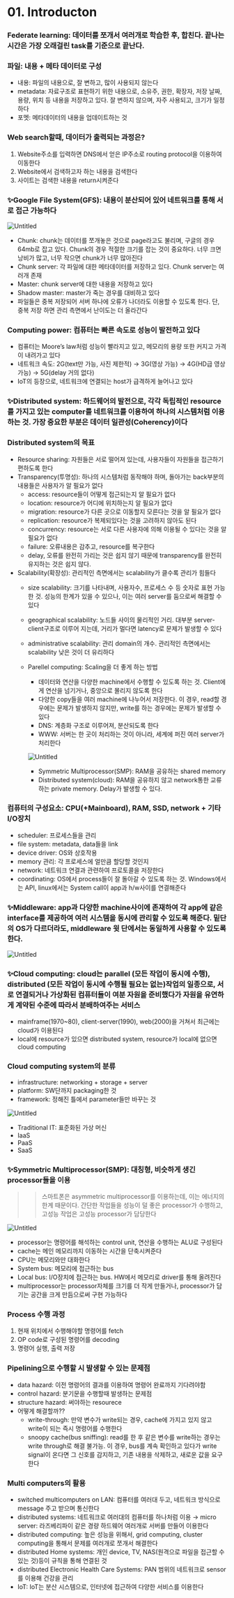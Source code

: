 # 01. Introducton

### Federate learning: 데이터를 **쪼개서 여러개로 학습**한 후, 합친다. 끝나는 시간은 가장 오래걸린 task를 기준으로 끝난다.

### 파일: 내용 + 메타 데이터로 구성

- 내용: 파일의 내용으로, 잘 변하고, 많이 사용되지 않는다
- metadata: 자료구조로 표현하기 위한 내용으로, 소유주, 권한, 확장자, 저장 날짜, 용량, 위치 등 내용을 저장하고 있다. 잘 변하지 않으며, 자주 사용되고, 크기가 일정하다
- 포멧: 메타데이터의 내용을 업데이트하는 것

### Web search할때, 데이터가 출력되는 과정은?

1. Website주소를 입력하면 DNS에서 얻은 IP주소로 routing protocol을 이용하여 이동한다
2. Website에서 검색하고자 하는 내용을 검색한다
3. 사이트는 검색한 내용을 return시켜준다  

### ✨**Google File System(GFS)**: 내용이 분산되어 있어 네트워크를 통해 서로 접근 가능하다

![Untitled](01%20Introducton%20c20224911c844531a2f62bd98ca90117/Untitled.png)

- Chunk: chunk는 데이터를 쪼개놓은 것으로 page라고도 불리며, 구글의 경우 64mb로 잡고 있다. Chunk의 경우 적절한 크기를 잡는 것이 중요하다. 너무 크면 낭비가 많고, 너무 작으면 chunk가 너무 많아진다
- Chunk server: 각 파일에 대한 메타데이터를 저장하고 있다. Chunk server는 여러개 존재
- Master: chunk server에 대한 내용을 저장하고 있다
- Shadow master: master가 죽는 경우를 대비하고 있다
- 파일들은 중복 저장되어 서버 하나에 오류가 나더라도 이용할 수 있도록 한다. 단, 중복 저장 하면 관리 측면에서 난이도는 더 올라간다

### Computing power: 컴퓨터는 빠른 속도로 성능이 발전하고 있다

- 컴퓨터는 Moore’s law처럼 성능이 빨라지고 있고, 메모리의 용량 또한 커지고 가격이 내려가고 있다
- 네트워크 속도: 2G(text만 가능, 사진 제한적) → 3G(영상 가능) → 4G(HD급 영상 가능) → 5G(delay 거의 없다)
- IoT의 등장으로, 네트워크에 연결되는 host가 급격하게 늘어나고 있다

### ✨Distributed system: 하드웨어의 발전으로, 각각 독립적인 resource를 가지고 있는 computer를 네트워크를 이용하여 하나의 시스템처럼 이용하는 것. 가장 중요한 부분은 데이터 일관성(Coherency)이다

### Distributed system의 목표

- Resource sharing: 자원들은 서로 떨어져 있는데, 사용자들이 자원들을 접근하기 편하도록 한다
- Transparency(투명성):  하나의 시스템처럼 동작해야 하며, 돌아가는 back부분의 내용들은 사용자가 알 필요가 없다
    - access: resource들이 어떻게 접근되는지 알 필요가 없다
    - location: resource가 어디에 위치하는지 알 필요가 없다
    - migration: resource가 다른 곳으로 이동할지 모른다는 것을 알 필요가 없다
    - replication: resource가 복제되있다는 것을 고려하지 않아도 된다
    - concurrency: resource는 서로 다른 사용자에 의해 이용될 수 있다는 것을 알 필요가 없다
    - failure: 오류내용은 감추고, resource를 복구한다
    - delay, 오류를 완전히 가리는 것은 쉽지 않기 때문에 transparency를 완전히 유지하는 것은 쉽지 않다.
- Scalability(확장성): 관리적인 측면에서는 scalability가 클수록 관리가 힘들다
    - size scalability: 크기를 나타내며, 사용자수, 프로세스 수 등 숫자로 표현 가능한 것. 성능의 한계가 있을 수 있으나, 이는 여러 server를 둠으로써 해결할 수 있다
    - geographical scalability: 노드들 사이의 물리적인 거리. 대부분 server-client구조로 이루어 지는데, 거리가 멀다면 latency로 문제가 발생할 수 있다
    - administrative scalability: 관리 domain의 개수. 관리적인 측면에서는 scalability 낮은 것이 더 유리하다
    - Parellel computing: Scaling을 더 좋게 하는 방법
        - 데이터와 연산을 다양한 machine에서 수행할 수 있도록 하는 것. Client에게 연산을 넘기거나, 중앙으로 몰리지 않도록 한다
        - 다양한 copy들을 여러 machine에 나누어서 저장한다. 이 경우, read할 경우에는 문제가 발생하지 않지만, write를 하는 경우에는 문제가 발생할 수 있다
        - DNS: 계층화 구조로 이루어져, 분산되도록 한다
        - WWW: 서버는 한 곳이 처리하는 것이 아니라, 세계에 퍼진 여러 server가 처리한다
        
        ![Untitled](01%20Introducton%20c20224911c844531a2f62bd98ca90117/Untitled%201.png)
        
        - Symmetric Multiprocessor(SMP): RAM을 공유하는 shared memory
        - Distributed system(cloud): RAM을 공유하지 않고 network통한 교류하는 private memory. Delay가 발생할 수 있다.

### 컴퓨터의 구성요소: CPU(+Mainboard), RAM, SSD, network + 기타 I/O장치

- scheduler: 프로세스들을 관리
- file system: metadata, data들을 link
- device driver: OS와 상호작용
- memory 관리: 각 프로세스에 얼만큼 할당할 것인지
- network: 네트워크 연결과 관련하여 프로토콜을 저장한다
- coordinating: OS에서 process들이 잘 돌아갈 수 있도록 하는 것. Windows에서는 API, linux에서는 System call이 app과 h/w사이를 연결해준다

### ✨Middleware: app과 다양한 machine사이에 존재하여 각 app에 같은 interface를 제공하여 여러 시스템을 동시에 관리할 수 있도록 해준다. 밑단의 OS가 다르더라도, middleware 윗 단에서는 동일하게 사용할 수 있도록 한다.

![Untitled](01%20Introducton%20c20224911c844531a2f62bd98ca90117/Untitled%202.png)

### ✨Cloud computing: cloud는 parallel (모든 작업이 동시에 수행), distributed (모든 작업이 동시에 수행될 필요는 없는)작업의 일종으로, 서로 연결되거나 가상화된 컴퓨터들이 여분 자원을 준비했다가 자원을 유연하게 계약된 수준에 따라서 분배하여주는 서비스

- mainframe(1970~80), client-server(1990), web(2000)을 거쳐서 최근에는 cloud가 이용된다
- local에 resource가 있으면 distributed system, resource가 local에 없으면 cloud computing

### Cloud computing system의 분류

- infrastructure: networking + storage + server
- platform: SW단까지 packaging한 것
- framework: 정해진 틀에서 parameter들만 바꾸는 것

![Untitled](01%20Introducton%20c20224911c844531a2f62bd98ca90117/Untitled%203.png)

- Traditional IT: 표준화된 가상 머신
- IaaS
- PaaS
- SaaS

### ✨Symmetric Multiprocessor(SMP): 대칭형, 비슷하게 생긴 processor들을 이용

>>스마트폰은 asymmetric multiprocessor를 이용하는데, 이는 에너지의 한계 때문이다. 간단한 작업들을 성능이 덜 좋은 processor가 수행하고, 고성능 작업은 고성능 processor가 담당한다

![Untitled](01%20Introducton%20c20224911c844531a2f62bd98ca90117/Untitled%204.png)

- processor는 명령어를 해석하는 control unit, 연산을 수행하는 ALU로 구성된다
- cache는 메인 메모리까지 이동하는 시간을 단축시켜준다
- CPU는 메모리와만 대화한다
- System bus: 메모리에 접근하는 bus
- Local bus: I/O장치에 접근하는 bus. HW에서 메모리로 driver를 통해 올려진다
- multiprocessor는 processor자체를 크기를 더 작게 만들거나, processor가 담기는 공간을 크게 만듬으로써 구현 가능하다

### Process 수행 과정

1. 현재 위치에서 수행해야할 명령어를 fetch
2. OP code로 구성된 명령어를 decoding
3. 명령어 실행, 출력 저장

### Pipelining으로 수행할 시 발생할 수 있는 문제점

- data hazard: 이전 명령어의 결과를 이용하여 명령어 완료까지 기다려야함
- control hazard: 분기문을 수행할때 발생하는 문제점
- structure hazard: 써야하는 resourece
- 어떻게 해결할까??
    - write-through: 만약 변수가 write되는 경우, cache에 가지고 있지 않고 write이 되는 즉시 명령어를 수행한다
    - snoopy cache(bus sniffing): read를 한 후 같은 변수를 write하는 경우는 write through로 해결 불가능. 이 경우, bus를 계속 확인하고 있다가 write signal이 온다면 그 신호를 감지하고, 기존 내용을 삭제하고, 새로운 값을 요구한다

### Multi computers의 활용

- switched multicomputers on LAN: 컴퓨터를 여러대 두고, 네트워크 방식으로 message 주고 받으며 통신한다
- distributed systems: 네트워크로 여러대의 컴퓨터를 하나처럼 이용 → micro server: 라즈베리파이 같은 경량 하드웨어 여러개로 서버를 만들어 이용한다
- distributed computing: 높은 성능을 위해서, grid computing, cluster computing을 통해서 문제를 여러개로 쪼개서 해결한다
- distributed Home systems: 개인 device, TV, NAS(원격으로 파일을 접근할 수 있는 것)등이 규칙을 통해 연결된 것
- distributed Electronic Health Care Systems: PAN 범위의 네트워크로 sensor를 이용해 건강을 관리
- IoT: IoT는 분산 시스템으로, 인터넷에 접근하여 다양한 서비스를 이용한다